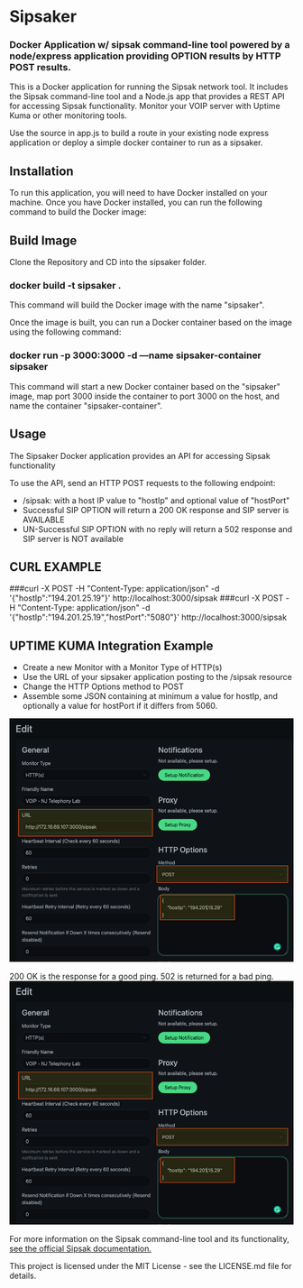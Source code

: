 # Sipsaker
### Docker Application w/ sipsak command-line tool powered by a node/express application providing OPTION results by HTTP POST results. 

This is a Docker application for running the Sipsak network tool. It includes the Sipsak command-line tool and a Node.js app that provides a REST API for accessing Sipsak functionality. Monitor your VOIP server with Uptime Kuma or other monitoring tools.

Use the source in app.js to build a route in your existing node express application or deploy a simple docker container to run as a sipsaker.

## Installation
To run this application, you will need to have Docker installed on your machine. Once you have Docker installed, you can run the following command to build the Docker image:

## Build Image
Clone the Repository and CD into the sipsaker folder.

### docker build -t sipsaker .

This command will build the Docker image with the name "sipsaker". 

Once the image is built, you can run a Docker container based on the image using the following command:

### docker run -p 3000:3000 -d —name sipsaker-container sipsaker

This command will start a new Docker container based on the "sipsaker" image, map port 3000 inside the container to port 3000 on the host, and name the container "sipsaker-container". 


## Usage
The Sipsaker Docker application provides an API for accessing Sipsak functionality

 To use the API, send an HTTP POST requests to the following endpoint:
* /sipsak: with a host IP value to "hostIp" and optional value of "hostPort"
* Successful SIP OPTION will return a 200 OK response and SIP server is AVAILABLE
* UN-Successful SIP OPTION with no reply will return a 502 response and SIP server is NOT available

## CURL EXAMPLE
###curl -X POST -H "Content-Type: application/json" -d '{"hostIp":"194.201.25.19"}' http://localhost:3000/sipsak
###curl -X POST -H "Content-Type: application/json" -d '{"hostIp":"194.201.25.19","hostPort":"5080"}' http://localhost:3000/sipsak

## UPTIME KUMA Integration Example
* Create a new Monitor with a Monitor Type of HTTP(s)
* Use the URL of your sipsaker application posting to the /sipsak resource
* Change the HTTP Options method to POST
* Assemble some JSON containing at minimum a value for hostIp, and optionally a value for hostPort if it differs from 5060.


![Kuma Dashboard Settings](/kuma-images/uptime-kuma1.png)

200 OK is the response for a good ping.  502 is returned for a bad ping.
![200 OK Value Accepted Range](/kuma-images/uptime-kuma1.png)



For more information on the Sipsak command-line tool and its functionality, [see the official Sipsak documentation.](https://github.com/nils-ohlmeier/sipsak)


This project is licensed under the MIT License - see the LICENSE.md file for details.
